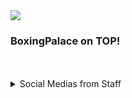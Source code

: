 <img src="https://cdn.discordapp.com/avatars/1108761490896470038/ee1b7ac314f3fa40049c3d32a60ad1f3.png?size=128">

<h3>BoxingPalace on TOP!</h3><br><br>



<details>
  <summary>Social Medias from Staff</summary>
  
  <br>
  
  <details>
    <summary>vHansi</summary>
  <br>
  <img src="https://yt3.googleusercontent.com/p1OkJT6YCzER4DUXZk29d_shpofmLDKRm0fftM2EUkXBG6nLLNUO0s6pP4C8YoFwUgI7cQvyRg=s176-c-k-c0x00ffffff-no-rj"><br>
  <a href="https://youtube.com/@vHansi">@vHansi</a> on <b>YouTube</b><hr>
    
  </details>
  

    
    
   <details>
    <summary>EyNoah1171</summary>
  <br>
  <img src="https://cdn.discordapp.com/avatars/586231322993754119/c2042ed5396dcd2013de32644203a21f.png?size=256"><br>
     
     
  <a href="https://youtube.com/@EyNoah">@EyNoah</a> on <b>YouTube</b><hr>
    
  </details>
  
    
  </details>


<!--

**Here are some ideas to get you started:**

🙋‍♀️ A short introduction - what is your organization all about?
🌈 Contribution guidelines - how can the community get involved?
👩‍💻 Useful resources - where can the community find your docs? Is there anything else the community should know?
🍿 Fun facts - what does your team eat for breakfast?
🧙 Remember, you can do mighty things with the power of [Markdown](https://docs.github.com/github/writing-on-github/getting-started-with-writing-and-formatting-on-github/basic-writing-and-formatting-syntax)
-->
